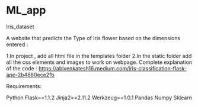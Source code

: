 # ML_app
Iris_dataset

A website that predicts the Type of Iris flower based on the dimensions entered :

1.In project , add all html file in the templates folder
2.In the static folder add all the css elements and images to work on webpage.
Complete explanation of the code : https://abivenkatesh16.medium.com/iris-classification-flask-app-2b4880ece2fb

Requirements:

Python
Flask==1.1.2
Jinja2==2.11.2
Werkzeug==1.0.1
Pandas 
Numpy
Sklearn
